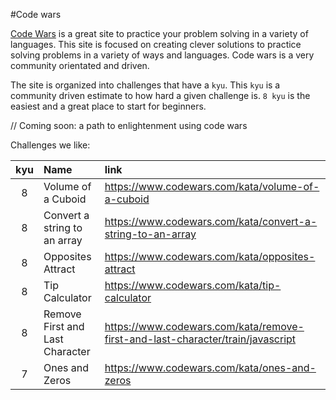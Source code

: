#Code wars

[Code Wars](https://codewars.com) is a great site to practice your problem solving in a variety of languages. This site is focused on creating clever solutions to practice solving problems in a variety of ways and languages. Code wars is a very community orientated and driven.

The site is organized into challenges that have a `kyu`. This `kyu` is a community driven estimate to how hard a given challenge is. `8 kyu` is the easiest and a great place to start for beginners.

// Coming soon: a path to enlightenment using code wars

Challenges we like:

| kyu | Name                            | link                                                                           |
| :-: | :------------------------------ | :----------------------------------------------------------------------------- |
|  8  | Volume of a Cuboid              | https://www.codewars.com/kata/volume-of-a-cuboid                               |
|  8  | Convert a string to an array    | https://www.codewars.com/kata/convert-a-string-to-an-array                     |
|  8  | Opposites Attract               | https://www.codewars.com/kata/opposites-attract                                |
|  8  | Tip Calculator                  | https://www.codewars.com/kata/tip-calculator                                   |
|  8  | Remove First and Last Character | https://www.codewars.com/kata/remove-first-and-last-character/train/javascript |
|  7  | Ones and Zeros                  | https://www.codewars.com/kata/ones-and-zeros                                   |
